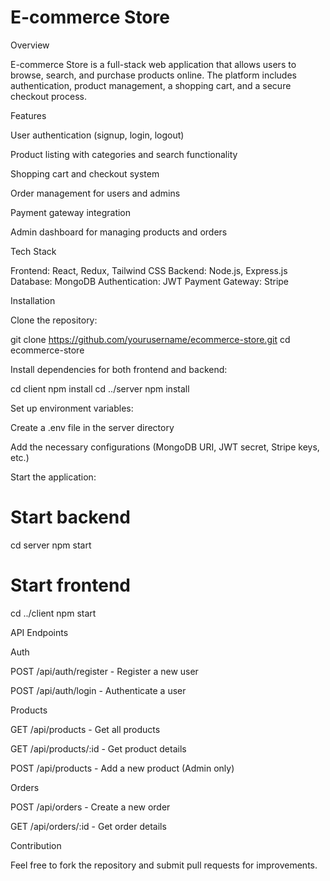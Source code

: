 # E-commerce Store

Overview

E-commerce Store is a full-stack web application that allows users to browse, search, and purchase products online. The platform includes authentication, product management, a shopping cart, and a secure checkout process.

Features

User authentication (signup, login, logout)

Product listing with categories and search functionality

Shopping cart and checkout system

Order management for users and admins

Payment gateway integration

Admin dashboard for managing products and orders

Tech Stack

Frontend: React, Redux, Tailwind CSS
Backend: Node.js, Express.js
Database: MongoDB
Authentication: JWT
Payment Gateway: Stripe

Installation

Clone the repository:

git clone https://github.com/yourusername/ecommerce-store.git
cd ecommerce-store

Install dependencies for both frontend and backend:

cd client
npm install
cd ../server
npm install

Set up environment variables:

Create a .env file in the server directory

Add the necessary configurations (MongoDB URI, JWT secret, Stripe keys, etc.)

Start the application:

# Start backend
cd server
npm start

# Start frontend
cd ../client
npm start

API Endpoints

Auth

POST /api/auth/register - Register a new user

POST /api/auth/login - Authenticate a user

Products

GET /api/products - Get all products

GET /api/products/:id - Get product details

POST /api/products - Add a new product (Admin only)

Orders

POST /api/orders - Create a new order

GET /api/orders/:id - Get order details

Contribution

Feel free to fork the repository and submit pull requests for improvements.




